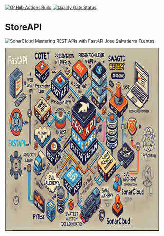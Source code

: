 [![GitHub Actions Build](https://github.com/erjijogeorge/StoreAPI/actions/workflows/python-app.yml/badge.svg?branch=master)](https://github.com/erjijogeorge/StoreAPI/actions/workflows/python-app.yml) 
[![Quality Gate Status](https://sonarcloud.io/api/project_badges/measure?project=devsquad_githubsonar&metric=alert_status)](https://sonarcloud.io/summary/new_code?id=devsquad_githubsonar)
# StoreAPI                                                                                                                                                                                                                     
[![SonarCloud](https://sonarcloud.io/images/project_badges/sonarcloud-white.svg)](https://sonarcloud.io/summary/new_code?id=devsquad_githubsonar)
Mastering REST APIs with FastAPI
Jose Salvatierra Fuentes

<p align="center"> 
  <img src="zimages/Capture.PNG" alt="process" height="600px" width="764px">
</p>
